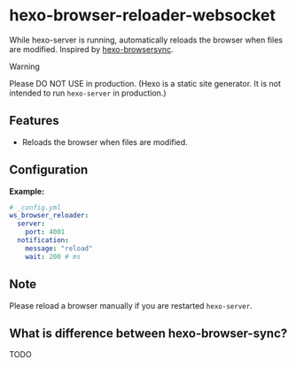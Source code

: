 # hexo-browser-reloader-websocket

While hexo-server is running, automatically reloads the browser when files are modified. Inspired by [hexo-browsersync](https://github.com/hexojs/hexo-browsersync).

> [!WARNING]
> Please DO NOT USE in production. (Hexo is a static site generator. It is not intended to run `hexo-server` in production.)

## Features

- Reloads the browser when files are modified.

## Configuration

**Example:**

```yaml
# _config.yml
ws_browser_reloader:
  server:
    port: 4001
  notification:
    message: "reload"
    wait: 200 # ms
```

## Note

Please reload a browser manually if you are restarted `hexo-server`.


## What is difference between hexo-browser-sync?

TODO
